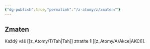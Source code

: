 ```yaml
---
{"dg-publish":true,"permalink":"/z-atomy/z/zmaten/"}
---
```


## Zmaten
Každý váš [[z_Atomy/T/Tah\|Tah]] ztratíte **1** [[z_Atomy/A/Akce\|AKCI]].